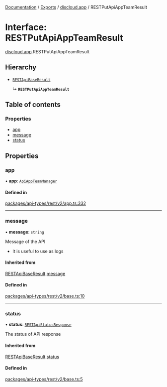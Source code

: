 [Documentation](../README.md) / [Exports](../modules.md) / [discloud.app](../modules/discloud_app.md) / RESTPutApiAppTeamResult

# Interface: RESTPutApiAppTeamResult

[discloud.app](../modules/discloud_app.md).RESTPutApiAppTeamResult

## Hierarchy

- [`RESTApiBaseResult`](discloud_app.RESTApiBaseResult.md)

  ↳ **`RESTPutApiAppTeamResult`**

## Table of contents

### Properties

- [app](discloud_app.RESTPutApiAppTeamResult.md#app)
- [message](discloud_app.RESTPutApiAppTeamResult.md#message)
- [status](discloud_app.RESTPutApiAppTeamResult.md#status)

## Properties

### app

• **app**: [`ApiAppTeamManager`](discloud_app.ApiAppTeamManager.md)

#### Defined in

[packages/api-types/rest/v2/app.ts:332](https://github.com/discloud/discloud.app/blob/4f75b2e/packages/api-types/rest/v2/app.ts#L332)

___

### message

• **message**: `string`

Message of the API
- It is useful to use as logs

#### Inherited from

[RESTApiBaseResult](discloud_app.RESTApiBaseResult.md).[message](discloud_app.RESTApiBaseResult.md#message)

#### Defined in

[packages/api-types/rest/v2/base.ts:10](https://github.com/discloud/discloud.app/blob/4f75b2e/packages/api-types/rest/v2/base.ts#L10)

___

### status

• **status**: [`RESTApiStatusResponse`](../modules/discloud_app.md#restapistatusresponse)

The status of API response

#### Inherited from

[RESTApiBaseResult](discloud_app.RESTApiBaseResult.md).[status](discloud_app.RESTApiBaseResult.md#status)

#### Defined in

[packages/api-types/rest/v2/base.ts:5](https://github.com/discloud/discloud.app/blob/4f75b2e/packages/api-types/rest/v2/base.ts#L5)
